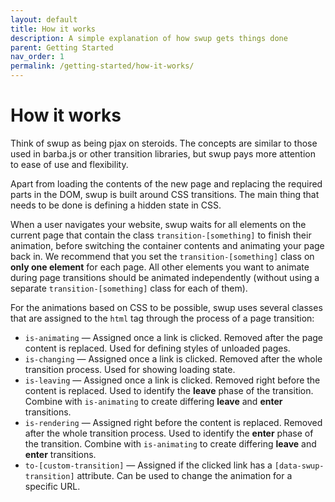 ```yaml
---
layout: default
title: How it works
description: A simple explanation of how swup gets things done
parent: Getting Started
nav_order: 1
permalink: /getting-started/how-it-works/
---
```


# How it works

Think of swup as being pjax on steroids. The concepts are similar to those used in barba.js or other transition libraries, but swup pays more attention to ease of use and flexibility.

Apart from loading the contents of the new page and replacing the required parts in the DOM, swup is built around CSS transitions.
The main thing that needs to be done is defining a hidden state in CSS.

When a user navigates your website, swup waits for all elements on the current page that contain the class `transition-[something]` to finish their animation, before switching the container contents and animating your page back in. We recommend that you set the `transition-[something]` class on **only one element** for each page. All other elements you want to animate during page transitions should be animated independently (without using a separate `transition-[something]` class for each of them).

For the animations based on CSS to be possible, swup uses several classes that are assigned to the `html` tag through the process of a page transition:

- `is-animating` — Assigned once a link is clicked. Removed after the page content is replaced. Used for defining styles of unloaded pages.
- `is-changing` — Assigned once a link is clicked. Removed after the whole transition process. Used for showing loading state.
- `is-leaving` — Assigned once a link is clicked. Removed right before the content is replaced. Used to identify the **leave** phase of the transition. Combine with `is-animating` to create differing **leave** and **enter** transitions.
- `is-rendering` — Assigned right before the content is replaced. Removed after the whole transition process. Used to identify the **enter** phase of the transition. Combine with `is-animating` to create differing **leave** and **enter** transitions.
- `to-[custom-transition]` — Assigned if the clicked link has a `[data-swup-transition]` attribute. Can be used to change the animation for a specific URL.
